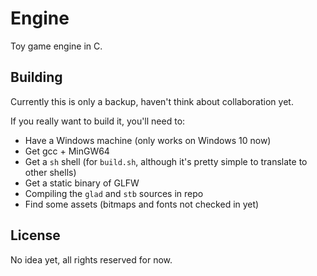 # Engine

Toy game engine in C.

## Building

Currently this is only a backup, haven't think about collaboration yet.

If you really want to build it, you'll need to:

- Have a Windows machine (only works on Windows 10 now)
- Get gcc + MinGW64
- Get a `sh` shell (for `build.sh`, although it's pretty simple to translate to other shells)
- Get a static binary of GLFW
- Compiling the `glad` and `stb` sources in repo
- Find some assets (bitmaps and fonts not checked in yet)

## License

No idea yet, all rights reserved for now.
